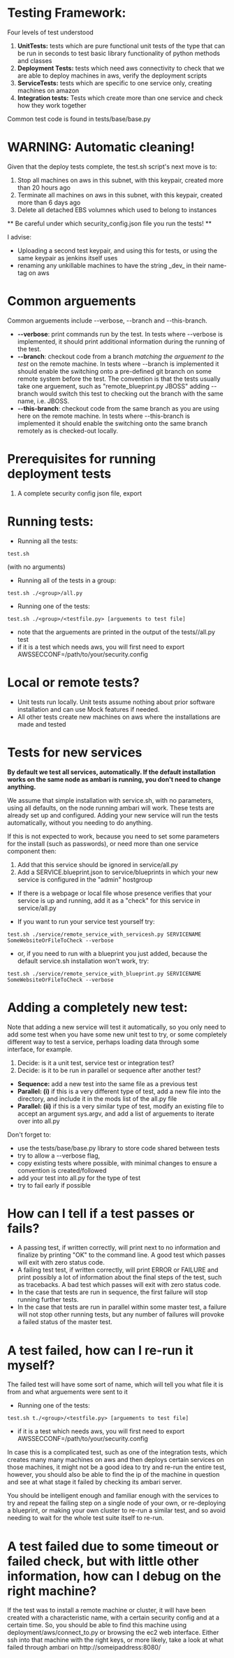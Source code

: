 # Testing Framework:

Four levels of test understood

1. **UnitTests:** tests which are pure functional unit tests of the type that can be run in seconds to test basic library functionality of python methods and classes
2. **Deployment Tests:** tests which need aws connectivity to check that we are able to deploy machines in aws, verify the deployment scripts
3. **ServiceTests:** tests which are specific to one service only, creating machines on amazon
4. **Integration tests:** Tests which create more than one service and check how they work together

Common test code is found in tests/base/base.py

# WARNING: Automatic cleaning!

Given that the deploy tests complete, the test.sh script's next move is to:

1. Stop all machines on aws in this subnet, with this keypair, created more than 20 hours ago
2. Terminate all machines on aws in this subnet, with this keypair, created more than 6 days ago
3. Delete all detached EBS volumnes which used to belong to instances

** Be careful under which security\_config.json file you run the tests! **

I advise:
* Uploading a second test keypair, and using this for tests, or using the same keypair as jenkins itself uses
* renaming any unkillable machines to have the string \_dev\_ in their name-tag on aws

# Common arguements

Common arguements include --verbose, --branch and --this-branch.

* **--verbose**: print commands run by the test. In tests where --verbose is implemented, it should print additional information during the running of the test.
* **--branch**: checkout code from a branch *matching the arguement to the test* on the remote machine. In tests where --branch is implemented it should enable the switching onto a pre-defined git branch on some remote system before the test. The convention is that the tests usually take one arguement, such as "remote_blueprint.py JBOSS" adding --branch would switch this test to checking out the branch with the same name, i.e. JBOSS.
* **--this-branch**: checkout code from the same branch as you are using here on the remote machine. In tests where --this-branch is implemented it should enable the switching onto the same branch remotely as is checked-out locally.

# Prerequisites for running deployment tests

1. A complete security config json file, export

# Running tests:

* Running all the tests:
```
test.sh
```
(with no arguments)

* Running all of the tests in a group:
```
test.sh ./<group>/all.py
```

* Running one of the tests:
```
test.sh ./<group>/<testfile.py> [arguements to test file]
```

* note that the arguements are printed in the output of the tests/<group>/all.py test
* if it is a test which needs aws, you will first need to export AWSSECCONF=/path/to/your/security.config

# Local or remote tests?

* Unit tests run locally. Unit tests assume nothing about prior software installation and can use Mock features if needed.
* All other tests create new machines on aws where the installations are made and tested

# Tests for new services

**By default we test all services, automatically. If the default installation works on the same node as ambari is running, you don't need to change anything.**

We assume that simple installation with service.sh, with no parameters, using all defaults, on the node running ambari will work. These tests are already set up and configured. Adding your new service will run the tests automatically, without you needing to do anything.

If this is not expected to work, because you need to set some parameters for the install (such as passwords), or need more than one service component then:

1. Add that this service should be ignored in service/all.py
2. Add a SERVICE.blueprint.json to service/blueprints in which your new service is configured in the "admin" hostgroup


* If there is a webpage or local file whose presence verifies that your service is up and running, add it as a "check" for this service in service/all.py

* If you want to run your service test yourself try:
```
test.sh ./service/remote_service_with_servicesh.py SERVICENAME SomeWebsiteOrFileToCheck --verbose
```
* or, if you need to run with a blueprint you just added, because the default service.sh installation won't work, try:
```
test.sh ./service/remote_service_with_blueprint.py SERVICENAME SomeWebsiteOrFileToCheck --verbose
```

# Adding a completely new test:

Note that adding a new service will test it automatically, so you only need to add some test when you have some new unit test to try, or some completely different way to test a service, perhaps loading data through some interface, for example.

1. Decide: is it a unit test, service test or integration test?
2. Decide: is it to be run in parallel or sequence after another test?

* **Sequence:** add a new test into the same file as a previous test
* **Parallel: (i)** if this is a very different type of test, add a new file into the directory, and include it in the mods list of the all.py file
* **Parallel: (ii)** if this is a very similar type of test, modify an existing file to accept an argument sys.argv, and add a list of arguements to iterate over into  all.py

Don't forget to:

* use the tests/base/base.py library to store code shared between tests
* try to allow a --verbose flag,
* copy existing tests where possible, with minimal changes to ensure a convention is created/followed
* add your test into all.py for the type of test
* try to fail early if possible

# How can I tell if a test passes or fails?

* A passing test, if written correctly, will print next to no information and finalize by printing "OK" to the command line. A good test which passes will exit with zero status code.
* A failing test test, if written correctly, will print ERROR or FAILURE and print possibly a lot of information about the final steps of the test, such as tracebacks.  A bad test which passes will exit with zero status code.
* In the case that tests are run in sequence, the first failure will stop running further tests.
* In the case that tests are run in parallel within some master test, a failure will not stop other running tests, but any number of failures will provoke a failed status of the master test.

# A test failed, how can I re-run it myself?

The failed test will have some sort of name, which will tell you what file it is from and what arguements were sent to it

* Running one of the tests:
```
test.sh t./<group>/<testfile.py> [arguements to test file]
```
* if it is a test which needs aws, you will first need to export AWSSECCONF=/path/to/your/security.config

In case this is a complicated test, such as one of the integration tests, which creates many many machines on aws and then deploys certain services on those machines, it might not be a good idea to try and re-run the entire test, however, you should also be able to find the ip of the machine in question and see at what stage it failed by checking its ambari server.

You should be intelligent enough and familiar enough with the services to try and repeat the failing step on a single node of your own, or re-deploying a blueprint, or making your own cluster to re-run a similar test, and so avoid needing to wait for the whole test suite itself to re-run.

# A test failed due to some timeout or failed check, but with little other information, how can I debug on the right machine?

If the test was to install a remote machine or cluster, it will have been created with a characteristic name, with a certain security config and at a certain time. So, you should be able to find this machine using deployment/aws/connect_to.py or browsing the ec2 web interface. Either ssh into that machine with the right keys, or more likely, take a look at what failed through ambari on http://someipaddress:8080/
